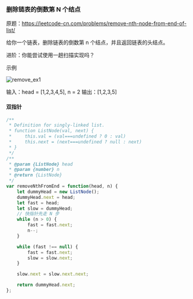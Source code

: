 ### 删除链表的倒数第 N 个结点

原题：https://leetcode-cn.com/problems/remove-nth-node-from-end-of-list/

给你一个链表，删除链表的倒数第 n 个结点，并且返回链表的头结点。

进阶：你能尝试使用一趟扫描实现吗？

示例

![remove_ex1](https://assets.leetcode.com/uploads/2020/10/03/remove_ex1.jpg)

输入：head = [1,2,3,4,5], n = 2
输出：[1,2,3,5]

#### 双指针

```js
/**
 * Definition for singly-linked list.
 * function ListNode(val, next) {
 *     this.val = (val===undefined ? 0 : val)
 *     this.next = (next===undefined ? null : next)
 * }
 */
/**
 * @param {ListNode} head
 * @param {number} n
 * @return {ListNode}
 */
var removeNthFromEnd = function(head, n) {
    let dummyHead = new ListNode();
    dummyHead.next = head;
    let fast = head;
    let slow = dummyHead;
    // 快指针先走 N 步
    while (n > 0) {
        fast = fast.next;
        n--;
    }

    while (fast !== null) {
        fast = fast.next;
        slow = slow.next;
    }

    slow.next = slow.next.next;

    return dummyHead.next;
};
```
